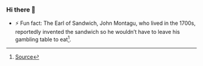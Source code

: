 ### Hi there 👋
<!--- 🌱 I’m currently learning data analytics and web development with python.
- 🔭 I’m currently working on python webserver with flask.-->
- ⚡ Fun fact: The Earl of Sandwich, John Montagu, who lived in the 1700s, reportedly invented the sandwich so he wouldn’t have to leave his gambling table to eat[^1].

 
 [^1]:[Source](https://www.pbs.org/food/the-history-kitchen/history-sandwich/)
<!--
**graedo-ogd/graedo-ogd** is a ✨ _special_ ✨ repository because its `README.md` (this file) appears on your GitHub profile.

Here are some ideas to get you started:


- 🌱 I’m currently learning ...
- 👯 I’m looking to collaborate on ...
- 🤔 I’m looking for help with ...
- 💬 Ask me about ...
- 📫 How to reach me: ...
- 😄 Pronouns: ...

-->

